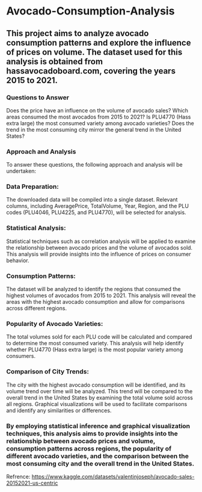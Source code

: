 # Avocado-Consumption-Analysis
## This project aims to analyze avocado consumption patterns and explore the influence of prices on volume. The dataset used for this analysis is obtained from hassavocadoboard.com, covering the years 2015 to 2021.

### Questions to Answer
Does the price have an influence on the volume of avocado sales?
Which areas consumed the most avocados from 2015 to 2021?
Is PLU4770 (Hass extra large) the most consumed variety among avocado varieties?
Does the trend in the most consuming city mirror the general trend in the United States?

### Approach and Analysis
To answer these questions, the following approach and analysis will be undertaken:

### Data Preparation: 
The downloaded data will be compiled into a single dataset. Relevant columns, including AveragePrice, TotalVolume, Year, Region, and the PLU codes (PLU4046, PLU4225, and PLU4770), will be selected for analysis.

### Statistical Analysis:
Statistical techniques such as correlation analysis will be applied to examine the relationship between avocado prices and the volume of avocados sold. This analysis will provide insights into the influence of prices on consumer behavior.

### Consumption Patterns: 
The dataset will be analyzed to identify the regions that consumed the highest volumes of avocados from 2015 to 2021. This analysis will reveal the areas with the highest avocado consumption and allow for comparisons across different regions.

### Popularity of Avocado Varieties:
The total volumes sold for each PLU code will be calculated and compared to determine the most consumed variety. This analysis will help identify whether PLU4770 (Hass extra large) is the most popular variety among consumers.

### Comparison of City Trends:
The city with the highest avocado consumption will be identified, and its volume trend over time will be analyzed. This trend will be compared to the overall trend in the United States by examining the total volume sold across all regions. Graphical visualizations will be used to facilitate comparisons and identify any similarities or differences.

### By employing statistical inference and graphical visualization techniques, this analysis aims to provide insights into the relationship between avocado prices and volume, consumption patterns across regions, the popularity of different avocado varieties, and the comparison between the most consuming city and the overall trend in the United States.



Refrence: https://www.kaggle.com/datasets/valentinjoseph/avocado-sales-20152021-us-centric

